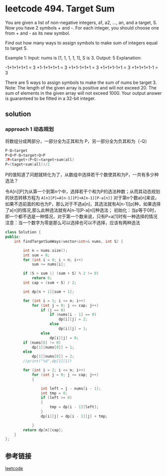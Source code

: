 # leetcode 494. Target Sum

You are given a list of non-negative integers, a1, a2, ..., an, and a target, S. Now you have 2 symbols + and -. For each integer, you should choose one from + and - as its new symbol.

Find out how many ways to assign symbols to make sum of integers equal to target S.

Example 1:
Input: nums is [1, 1, 1, 1, 1], S is 3. 
Output: 5
Explanation: 

-1+1+1+1+1 = 3
+1-1+1+1+1 = 3
+1+1-1+1+1 = 3
+1+1+1-1+1 = 3
+1+1+1+1-1 = 3

There are 5 ways to assign symbols to make the sum of nums be target 3.
Note:
The length of the given array is positive and will not exceed 20.
The sum of elements in the given array will not exceed 1000.
Your output answer is guaranteed to be fitted in a 32-bit integer.

## solution

### approach 1 动态规划

将数组分成两部分，一部分全为正其和为 P，另一部分全为负其和为（-Q）

```c
P-Q=target
P+Q+P-Q=target+Q+P
2P=target+(P+Q)=target+sum(all)
P=(taget+sum(all))/2
```

P的值知道了问题就转化为了，从数组中选择若干个数使其和为P，一共有多少种选法？

令A[n][P]为从第一个到第n个中，选择若干个和为P的选法种数；从而其动态规划的状态转移方程为
`A[n][P]=A[n-1][P]+A[n-1][P-a[n]]`
对于第n个数a[n]来说，如果不选前面的和也为P，那么对于不选a[n]，其选法就有A[n-1][p]种，如果选择了a[n]的情况,那么此种选法就有A[n-1][P-a[n]]种选法；
初始化：当p等于0时，即一个都不选是一种情况，对于第一个数来说，只有P=a[1]时有一种选择的情况
注意：当一个数字为零是那么可以选择也可以不选择，应该有两种选法

```c++
class Solution {
public:
	int findTargetSumWays(vector<int>& nums, int S) {

		int n = nums.size();
		int sum = 0;
		for (int i = 0; i < n; i++)
			sum += nums[i];

		if (S > sum || (sum + S) % 2 != 0)
			return 0;
		int cap = (sum + S) / 2;

		int dp[n + 1][sum + 1];

		for (int i = 1; i <= n; i++)
			for (int j = 0; j <= cap; j++)
				if (j == 0)
					if (nums[i - 1] == 0)
						dp[i][j] = 2;
					else
						dp[i][j] = 1;
				else
					dp[i][j] = 0;
		if (nums[0] != 0)
			dp[1][nums[0]] = 1;
		else
			dp[1][nums[0]] = 2;
		//print("%d",dp[1][1])

		for (int i = 2; i <= n; i++)
			for (int j = 0; j <= cap; j++)
			{

				int left = j - nums[i - 1];
				int tmp = 0;
				if (left >= 0)
				{
					tmp = dp[i - 1][left];
				}
				dp[i][j] = dp[i - 1][j] + tmp;

			}
		return dp[n][cap];
	}
};
```

## 参考链接

[leetcode](https://leetcode.com/problems/target-sum/)
